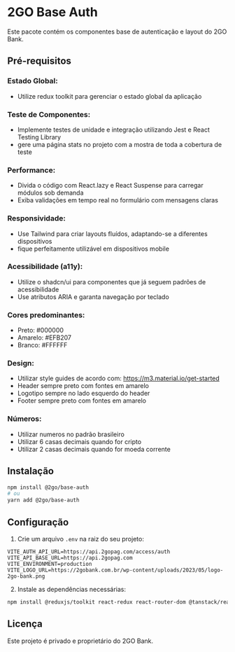 # 2GO Base Auth

Este pacote contém os componentes base de autenticação e layout do 2GO Bank.

## Pré-requisitos
### Estado Global:
- Utilize redux toolkit para gerenciar o estado global da aplicação

### Teste de Componentes: 
- Implemente testes de unidade e integração utilizando Jest e React Testing Library
- gere uma página stats no projeto com a mostra de toda a cobertura de teste

### Performance:
- Divida o código com React.lazy e React Suspense para carregar módulos sob demanda
- Exiba validações em tempo real no formulário com mensagens claras

### Responsividade:
- Use Tailwind para criar layouts fluídos, adaptando-se a diferentes dispositivos
- fique perfeitamente utilizável em dispositivos mobile 

### Acessibilidade (a11y):
- Utilize o shadcn/ui para componentes que já seguem padrões de acessibilidade
- Use atributos ARIA e garanta navegação por teclado

### Cores predominantes:
- Preto: #000000
- Amarelo: #EFB207
- Branco: #FFFFFF

### Design:
- Utilizar style guides de acordo com: https://m3.material.io/get-started
- Header sempre preto com fontes em amarelo
- Logotipo sempre no lado esquerdo do header
- Footer sempre preto com fontes em amarelo

### Números:
- Utilizar numeros no padrão brasileiro
- Utilizar 6 casas decimais quando for cripto
- Utilizar 2 casas decimais quando for moeda corrente

## Instalação

```bash
npm install @2go/base-auth
# ou
yarn add @2go/base-auth
```

## Configuração

1. Crie um arquivo `.env` na raiz do seu projeto:

```env
VITE_AUTH_API_URL=https://api.2gopag.com/access/auth
VITE_API_BASE_URL=https://api.2gopag.com
VITE_ENVIRONMENT=production
VITE_LOGO_URL=https://2gobank.com.br/wp-content/uploads/2023/05/logo-2go-bank.png
```

2. Instale as dependências necessárias:

```bash
npm install @reduxjs/toolkit react-redux react-router-dom @tanstack/react-query crypto-js tailwindcss
```

## Licença

Este projeto é privado e proprietário do 2GO Bank.